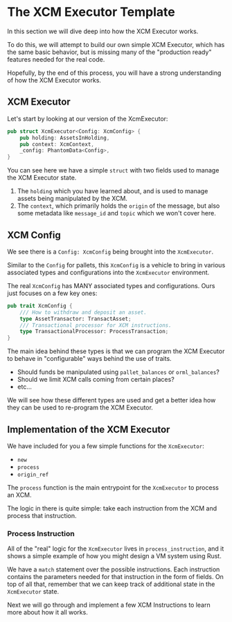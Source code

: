 # The XCM Executor Template

In this section we will dive deep into how the XCM Executor works.

To do this, we will attempt to build our own simple XCM Executor, which has the same basic behavior, but is missing many of the "production ready" features needed for the real code.

Hopefully, by the end of this process, you will have a strong understanding of how the XCM Executor works.

## XCM Executor

Let's start by looking at our version of the XcmExecutor:

```rust
pub struct XcmExecutor<Config: XcmConfig> {
	pub holding: AssetsInHolding,
	pub context: XcmContext,
	_config: PhantomData<Config>,
}
```

You can see here we have a simple `struct` with two fields used to manage the XCM Executor state.

1. The `holding` which you have learned about, and is used to manage assets being manipulated by the XCM.
2. The `context`, which primarily holds the `origin` of the message, but also some metadata like `message_id` and `topic` which we won't cover here.

## XCM Config

We see there is a `Config: XcmConfig` being brought into the `XcmExecutor`.

Similar to the `Config` for pallets, this `XcmConfig` is a vehicle to bring in various associated types and configurations into the `XcmExecutor` environment.

The real `XcmConfig` has MANY associated types and configurations. Ours just focuses on a few key ones:

```rust
pub trait XcmConfig {
	/// How to withdraw and deposit an asset.
	type AssetTransactor: TransactAsset;
	/// Transactional processor for XCM instructions.
	type TransactionalProcessor: ProcessTransaction;
}
```

The main idea behind these types is that we can program the XCM Executor to behave in "configurable" ways behind the use of traits.

- Should funds be manipulated using `pallet_balances` or `orml_balances`?
- Should we limit XCM calls coming from certain places?
- etc...

We will see how these different types are used and get a better idea how they can be used to re-program the XCM Executor.

## Implementation of the XCM Executor

We have included for you a few simple functions for the `XcmExecutor`:

- `new`
- `process`
- `origin_ref`

The `process` function is the main entrypoint for the `XcmExecutor` to process an XCM.

The logic in there is quite simple: take each instruction from the XCM and process that instruction.

### Process Instruction

All of the "real" logic for the `XcmExecutor` lives in `process_instruction`, and it shows a simple example of how you might design a VM system using Rust.

We have a `match` statement over the possible instructions. Each instruction contains the parameters needed for that instruction in the form of fields. On top of all that, remember that we can keep track of additional state in the `XcmExecutor` state.

Next we will go through and implement a few XCM Instructions to learn more about how it all works.
